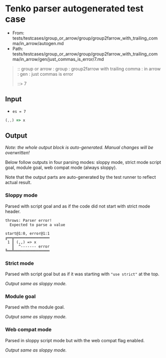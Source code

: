 # Tenko parser autogenerated test case

- From: tests/testcases/group_or_arrow/group/group2farrow_with_trailing_comma/in_arrow/autogen.md
- Path: tests/testcases/group_or_arrow/group/group2farrow_with_trailing_comma/in_arrow/gen/just_commas_is_error/7.md

> :: group or arrow : group : group2farrow with trailing comma : in arrow : gen : just commas is error
>
> ::> 7

## Input

- `es = 7`

`````js
(,,) => x
`````

## Output

_Note: the whole output block is auto-generated. Manual changes will be overwritten!_

Below follow outputs in four parsing modes: sloppy mode, strict mode script goal, module goal, web compat mode (always sloppy).

Note that the output parts are auto-generated by the test runner to reflect actual result.

### Sloppy mode

Parsed with script goal and as if the code did not start with strict mode header.

`````
throws: Parser error!
  Expected to parse a value

start@1:0, error@1:1
╔══╦════════════════
 1 ║ (,,) => x
   ║  ^------- error
╚══╩════════════════

`````

### Strict mode

Parsed with script goal but as if it was starting with `"use strict"` at the top.

_Output same as sloppy mode._

### Module goal

Parsed with the module goal.

_Output same as sloppy mode._

### Web compat mode

Parsed in sloppy script mode but with the web compat flag enabled.

_Output same as sloppy mode._
